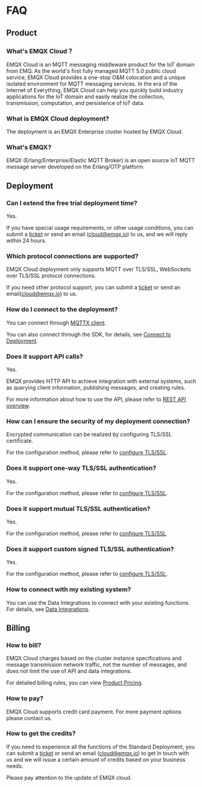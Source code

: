 # FAQ

## Product

### What's EMQX Cloud？

EMQX Cloud is an MQTT messaging middleware product for the IoT domain from EMQ. As the world's first fully managed MQTT 5.0 public cloud service, EMQX Cloud provides a one-stop O&M colocation and a unique isolated environment for MQTT messaging services. In the era of the Internet of Everything, EMQX Cloud can help you quickly build industry applications for the IoT domain and easily realize the collection, transmission, computation, and persistence of IoT data.

### What is EMQX Cloud deployment?

The deployment is an EMQX Enterprise cluster hosted by EMQX Cloud.

### What's EMQX?

EMQX (Erlang/Enterprise/Elastic MQTT Broker) is an open source IoT MQTT message server developed on the Erlang/OTP platform.

## Deployment

### Can I extend the free trial deployment time?

Yes.

If you have special usage requirements, or other usage conditions, you can submit a [ticket](./feature/tickets.md) or send an email (cloud@emqx.io) to us, and we will reply within 24 hours.

### Which protocol connections are supported?

EMQX Cloud deployment only supports MQTT over TLS/SSL, WebSockets over TLS/SSL protocol connections.

If you need other protocol support, you can submit a [ticket](./feature/tickets.md) or send an email(cloud@emqx.io) to us.

### How do I connect to the deployment?

You can connect through [MQTTX client](https://mqttx.app).

You can also connect through the SDK, for details, see [Connect to Deployment](connect_to_deployments/overview.md).

### Does it support API calls?

Yes.

EMQX provides HTTP API to achieve integration with external systems, such as querying client information, publishing messages, and creating rules.

For more information about how to use the API, please refer to [REST API overview](./api/api_overview.md).

### How can I ensure the security of my deployment connection?

Encrypted communication can be realized by configuring TLS/SSL certificate.

For the configuration method, please refer to [configure TLS/SSL](deployments/./tls_ssl.md).

### Does it support one-way TLS/SSL authentication?

Yes.

For the configuration method, please refer to [configure TLS/SSL](deployments/./tls_ssl.md).

### Does it support mutual TLS/SSL authentication?

Yes.

For the configuration method, please refer to [configure TLS/SSL](deployments/./tls_ssl.md)

### Does it support custom signed TLS/SSL authentication?

Yes.

For the configuration method, please refer to [configure TLS/SSL](deployments/./tls_ssl.md).

### How to connect with my existing system?

You can use the Data Integrations to connect with your existing functions. For details, see [Data Integrations](rule_engine/introduction.md).

## Billing

### How to bill?

EMQX Cloud charges based on the cluster instance specifications and message transmission network traffic, not the number of messages, and does not limit the use of API and data integrations.

For detailed billing rules, you can view [Product Pricing](./price/pricing.md).

### How to pay?

EMQX Cloud supports credit card payment. For more payment options please contact us.

### How to get the credits?

If you need to experience all the functions of the Standard Deployment, you can submit a [ticket](./feature/tickets.md) or send an email (cloud@emqx.io) to get in touch with us and we will issue a certain amount of credits based on your business needs.

Please pay attention to the update of EMQX cloud.
